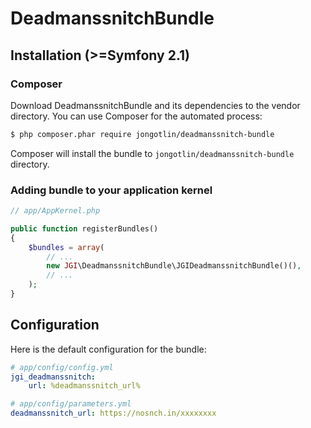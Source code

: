 # DeadmanssnitchBundle


Installation (>=Symfony 2.1)
------------

### Composer

Download DeadmanssnitchBundle and its dependencies to the vendor directory. You can use Composer for the automated process:

```bash
$ php composer.phar require jongotlin/deadmanssnitch-bundle
```

Composer will install the bundle to `jongotlin/deadmanssnitch-bundle` directory.

### Adding bundle to your application kernel

```php
// app/AppKernel.php

public function registerBundles()
{
    $bundles = array(
        // ...
        new JGI\DeadmanssnitchBundle\JGIDeadmanssnitchBundle()(),
        // ...
    );
}
```

Configuration
-------------

Here is the default configuration for the bundle:

```yml
# app/config/config.yml
jgi_deadmanssnitch:
    url: %deadmanssnitch_url%
```

```yml
# app/config/parameters.yml
deadmanssnitch_url: https://nosnch.in/xxxxxxxx
```
